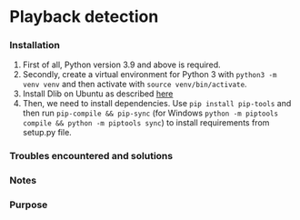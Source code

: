# Playback detection

### Installation

1. First of all, Python version 3.9 and above is required.
2. Secondly, create a virtual environment for Python 3 with `python3 -m venv venv` and then activate with `source venv/bin/activate`.
3. Install Dlib on Ubuntu as described [here](https://learnopencv.com/install-dlib-on-ubuntu/)
4. Then, we need to install dependencies. Use `pip install pip-tools` and then run `pip-compile && pip-sync` (for Windows `python -m piptools compile && python -m piptools sync`) to install requirements from setup.py file.

### Troubles encountered and solutions

### Notes

### Purpose
